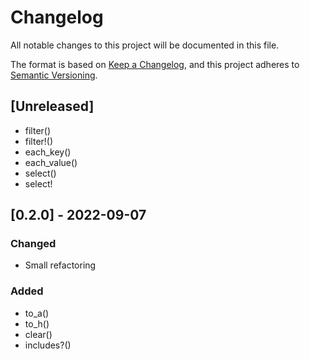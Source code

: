 # Changelog

All notable changes to this project will be documented in this file.

The format is based on [Keep a Changelog](https://keepachangelog.com/en/1.0.0/),
and this project adheres to [Semantic Versioning](https://semver.org/spec/v2.0.0.html).

## [Unreleased]

* filter()
* filter!()
* each_key()
* each_value()
* select()
* select!

## [0.2.0] - 2022-09-07

### Changed

* Small refactoring

### Added

* to_a()
* to_h()
* clear()
* includes?()
